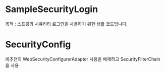 # SampleSecurityLogin
목적 : 스프링의 시큐리티 로그인을 사용하기 위한 샘플 코드입니다.

# SecurityConfig
비추천의 WebSecurityConfigurerAdapter 사용을 배제하고
SecurityFilterChain을 사용

